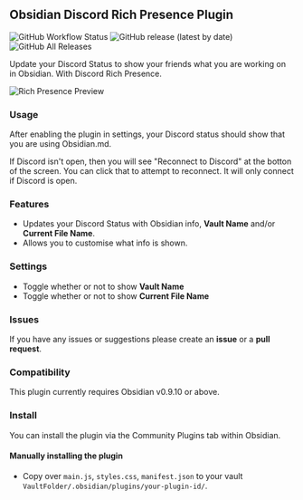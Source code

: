 ## Obsidian Discord Rich Presence Plugin

![GitHub Workflow Status](https://img.shields.io/github/workflow/status/lukeleppan/obsidian-discordrpc/Build%20Release?logo=github&style=for-the-badge) ![GitHub release (latest by date)](https://img.shields.io/github/v/release/lukeleppan/obsidian-discordrpc?style=for-the-badge) ![GitHub All Releases](https://img.shields.io/github/downloads/lukeleppan/obsidian-discordrpc/total?style=for-the-badge)

Update your Discord Status to show your friends what you are working on in Obsidian. With Discord Rich Presence.

![Rich Presence Preview](https://raw.githubusercontent.com/lukeleppan/obsidian-discordrpc/master/assets/presence.gif)

### Usage

After enabling the plugin in settings, your Discord status should show that you are using Obsidian.md.

If Discord isn't open, then you will see "Reconnect to Discord" at the botton of the screen. You can click that to attempt to reconnect. It will only connect if Discord is open.

### Features

- Updates your Discord Status with Obsidian info, **Vault Name** and/or **Current File Name**.
- Allows you to customise what info is shown.

### Settings

- Toggle whether or not to show **Vault Name**
- Toggle whether or not to show **Current File Name**

### Issues

If you have any issues or suggestions please create an **issue** or a **pull request**.

### Compatibility

This plugin currently requires Obsidian v0.9.10 or above.

### Install

You can install the plugin via the Community Plugins tab within Obsidian.

#### Manually installing the plugin

- Copy over `main.js`, `styles.css`, `manifest.json` to your vault `VaultFolder/.obsidian/plugins/your-plugin-id/`.
